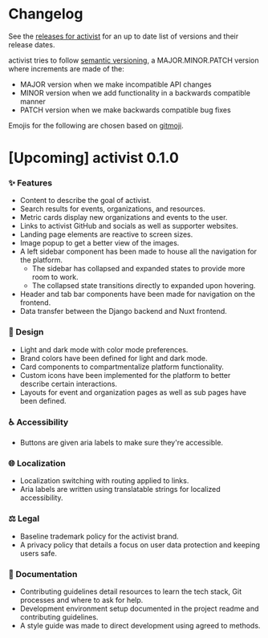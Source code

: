 # Changelog

See the [releases for activist](https://github.com/activist-org/activist/releases) for an up to date list of versions and their release dates.

activist tries to follow [semantic versioning](https://semver.org/), a MAJOR.MINOR.PATCH version where increments are made of the:

- MAJOR version when we make incompatible API changes
- MINOR version when we add functionality in a backwards compatible manner
- PATCH version when we make backwards compatible bug fixes

Emojis for the following are chosen based on [gitmoji](https://gitmoji.dev/).

<!--
### ✨ New Features
### 🎨 Design Changes
### 🐞 Bug Fixes
### ♻️ Code Refactoring
-->

# [Upcoming] activist 0.1.0

### ✨ Features

- Content to describe the goal of activist.
- Search results for events, organizations, and resources.
- Metric cards display new organizations and events to the user.
- Links to activist GitHub and socials as well as supporter websites.
- Landing page elements are reactive to screen sizes.
- Image popup to get a better view of the images.
- A left sidebar component has been made to house all the navigation for the platform.
  - The sidebar has collapsed and expanded states to provide more room to work.
  - The collapsed state transitions directly to expanded upon hovering.
  <!-- - A right sidebar component has been made to house select menu options given the page the user is on. -->
- Header and tab bar components have been made for navigation on the frontend.
  <!-- - Sidebar filters for search results allow people to easily find events and organizations. -->
- Data transfer between the Django backend and Nuxt frontend.
<!-- - A calendar component has been made to show when events are occurring and to select when they will occur. -->

### 🎨 Design

- Light and dark mode with color mode preferences.
- Brand colors have been defined for light and dark mode.
- Card components to compartmentalize platform functionality.
- Custom icons have been implemented for the platform to better describe certain interactions.
- Layouts for event and organization pages as well as sub pages have been defined.

### ♿️ Accessibility

- Buttons are given aria labels to make sure they're accessible.

### 🌐 Localization

- Localization switching with routing applied to links.
- Aria labels are written using translatable strings for localized accessibility.

### ⚖️ Legal

- Baseline trademark policy for the activist brand.
- A privacy policy that details a focus on user data protection and keeping users safe.

### 📝 Documentation

- Contributing guidelines detail resources to learn the tech stack, Git processes and where to ask for help.
- Development environment setup documented in the project readme and contributing guidelines.
- A style guide was made to direct development using agreed to methods.

